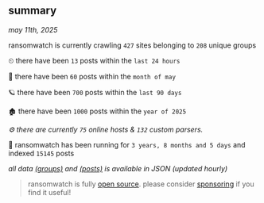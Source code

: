 
## summary
_may 11th, 2025_

ransomwatch is currently crawling `427` sites belonging to `208` unique groups

⏲ there have been `13` posts within the `last 24 hours`

🦈 there have been `60` posts within the `month of may`

🪐 there have been `700` posts within the `last 90 days`

🏚 there have been `1000` posts within the `year of 2025`

_⚙️ there are currently `75` online hosts & `132` custom parsers._

🦕 ransomwatch has been running for `3 years, 8 months and 5 days` and indexed `15145` posts

_all data  [(groups)](http://ransomwhat.telemetry.ltd/groups) and [(posts)](http://ransomwhat.telemetry.ltd/posts) is available in JSON (updated hourly)_

> ransomwatch is fully [open source](https://github.com/joshhighet/ransomwatch#ransomwatch--). please consider [sponsoring](https://github.com/sponsors/joshhighet) if you find it useful!
